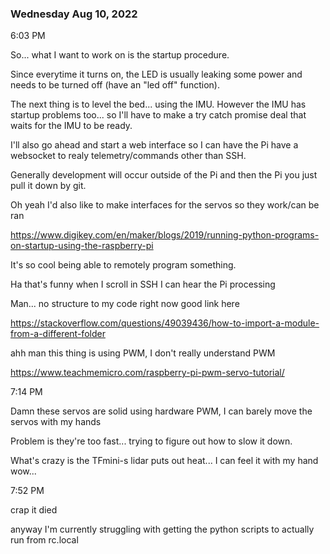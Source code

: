 ### Wednesday Aug 10, 2022

6:03 PM

So... what I want to work on is the startup procedure.

Since everytime it turns on, the LED is usually leaking some power and needs to be turned off (have an "led off" function).

The next thing is to level the bed... using the IMU. However the IMU has startup problems too... so I'll have to make a try catch promise deal that waits for the IMU to be ready.

I'll also go ahead and start a web interface so I can have the Pi have a websocket to realy telemetry/commands other than SSH.

Generally development will occur outside of the Pi and then the Pi you just pull it down by git.

Oh yeah I'd also like to make interfaces for the servos so they work/can be ran

https://www.digikey.com/en/maker/blogs/2019/running-python-programs-on-startup-using-the-raspberry-pi

It's so cool being able to remotely program something.

Ha that's funny when I scroll in SSH I can hear the Pi processing

Man... no structure to my code right now good link here

https://stackoverflow.com/questions/49039436/how-to-import-a-module-from-a-different-folder

ahh man this thing is using PWM, I don't really understand PWM

https://www.teachmemicro.com/raspberry-pi-pwm-servo-tutorial/

7:14 PM

Damn these servos are solid using hardware PWM, I can barely move the servos with my hands

Problem is they're too fast... trying to figure out how to slow it down.

What's crazy is the TFmini-s lidar puts out heat... I can feel it with my hand wow...

7:52 PM

crap it died

anyway I'm currently struggling with getting the python scripts to actually run from rc.local
